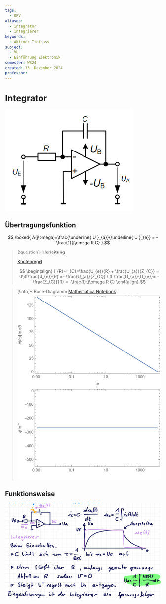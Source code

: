 ```yaml
---
tags:
  - OPV
aliases:
  - Integrator
  - Integrierer
keywords:
  - Aktiver Tiefpass
subject:
  - VL
  - Einführung Elektronik
semester: WS24
created: 13. Dezember 2024
professor:
---
```

 

# Integrator

![](assets/Pasted%20image%2020241213012336.png)

## Übertragungsfunktion

$$
\boxed{ A(j\omega)=\frac{\underline{ U }_{a}}{\underline{ U }_{e}} = -\frac{1}{j\omega R C} }
$$

> [!question]- **Herleitung**
>
> [Knotenregel](../Elektrotechnik/Kirchhoffsche%20Regeln.md)
> 
> $$
> \begin{align}
> I_{R}+I_{C}=\frac{U_{e}}{R} + \frac{U_{a}}{Z_{C}} = 0\iff\frac{U_{e}}{R} =- \frac{U_{a}}{Z_{C}} \iff \frac{U_{a}}{U_{e}}= -\frac{Z_{C}}{R} = -\frac{1}{j\omega R C}
> \end{align}
> $$

> [!info]+ Bode-Diagramm
> [Mathematica Notebook](Simulationen/OPV_Integrator.nb)
> ![500](assets/OPV_Integrator_Bodeplot.png)                             




## Funktionsweise

![](assets/Pasted%20image%2020241213012458.png)

